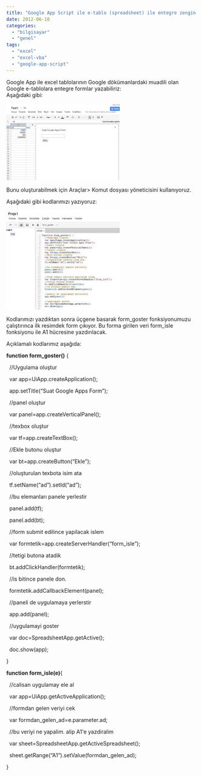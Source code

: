```yaml
---
title: "Google App Script ile e-tablo (spreadsheet) ile entegre zengin form oluşturma"
date: 2012-06-10
categories: 
  - "bilgisayar"
  - "genel"
tags: 
  - "excel"
  - "excel-vba"
  - "google-app-script"
---
```


Google App ile excel tablolarının Google dökümanlardaki muadili olan Google e-tablolara entegre formlar yazabiliriz:  
Aşağıdaki gibi:  

[![](/images/97072-googleapp2.jpg)](https://suatatan.wordpress.com/wp-content/uploads/2012/06/97072-googleapp2.jpg)

  

  

Bunu oluşturabilmek için Araçlar> Komut dosyası yöneticisini kullanıyoruz.

Aşağıdaki gibi kodlarımızı yazıyoruz:

[![](/images/879b6-google_app_script1.jpg)](https://suatatan.wordpress.com/wp-content/uploads/2012/06/879b6-google_app_script1.jpg)

  

Kodlarımızı yazdıktan sonra üçgene basarak form\_goster fonksiyonumuzu çalıştırınca ilk resimdek form çıkıyor. Bu forma girilen veri form\_isle fonksiyonu ile A1 hücresine yazdırılacak.

  

Açıklamalı kodlarımız aşağıda:

**function form\_goster()** {

  //Uygulama oluştur

  var app=UiApp.createApplication();

  app.setTitle(“Suat Google Apps Form”);

  //panel oluştur

  var panel=app.createVerticalPanel();

  //texbox oluştur

  var tf=app.createTextBox();

  //Ekle butonu oluştur

  var bt=app.createButton(“Ekle”);

  //oluşturulan texbota isim ata

  tf.setName(“ad”).setId(“ad”);

  //bu elemanları panele yerlestir

  panel.add(tf);

  panel.add(bt);

  //form submit edilince yapilacak islem

  var formtetik=app.createServerHandler(“form\_isle”);

  //tetigi butona atadik

  bt.addClickHandler(formtetik);

  //is bitince panele don.

  formtetik.addCallbackElement(panel);

  //paneli de uygulamaya yerlerstir

  app.add(panel);

  //uygulamayi goster

  var doc=SpreadsheetApp.getActive();

  doc.show(app);

}

**function form\_isle(e)**{

  //calisan uygulamay ele al

  var app=UiApp.getActiveApplication();

  //formdan gelen veriyi cek

  var formdan\_gelen\_ad=e.parameter.ad;

  //bu veriyi ne yapalim. alip A1'e yazdiralim

  var sheet=SpreadsheetApp.getActiveSpreadsheet();

  sheet.getRange(“A1”).setValue(formdan\_gelen\_ad);

  

}
